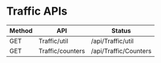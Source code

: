 # Traffic APIs

|Method|API                         |Status                            |
|------|----------------------------|----------------------|
|GET   |Traffic/util                |/api/Traffic/util     |
|GET   |Traffic/counters            |/api/Traffic/Counters  |